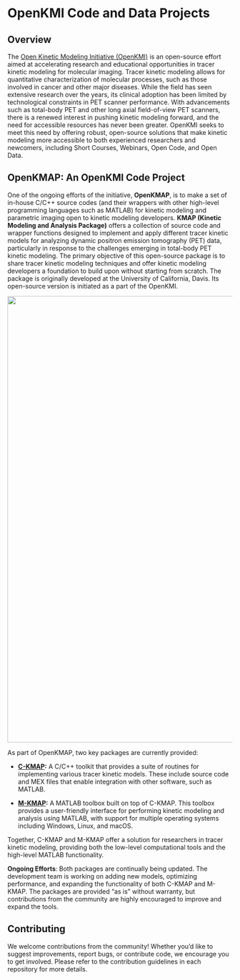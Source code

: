 # OpenKMI Code and Data Projects

## Overview
The [Open Kinetic Modeling Initiative (OpenKMI)](https://www.openkmi.org/) is an open-source effort aimed at accelerating research and educational opportunities in tracer kinetic modeling for molecular imaging. Tracer kinetic modeling allows for quantitative characterization of molecular processes, such as those involved in cancer and other major diseases. While the field has seen extensive research over the years, its clinical adoption has been limited by technological constraints in PET scanner performance. With advancements such as total-body PET and other long axial field-of-view PET scanners, there is a renewed interest in pushing kinetic modeling forward, and the need for accessible resources has never been greater. OpenKMI seeks to meet this need by offering robust, open-source solutions that make kinetic modeling more accessible to both experienced researchers and newcomers, including Short Courses, Webinars, Open Code, and Open Data. 

## OpenKMAP: An OpenKMI Code Project

One of the ongoing efforts of the initiative, **OpenKMAP**, is to make a set of in-house C/C++ source codes (and their wrappers with other high-level programming languages such as MATLAB) for kinetic modeling and parametric imaging open to kinetic modeling developers. **KMAP (Kinetic Modeling and Analysis Package)** offers a collection of source code and wrapper functions designed to implement and apply different tracer kinetic models for analyzing dynamic positron emission tomography (PET) data, particularly in response to the challenges emerging in total-body PET kinetic modeling. The primary objective of this open-source package is to share tracer kinetic modeling techniques and offer kinetic modeling developers a foundation to build upon without starting from scratch. The package is originally developed at the University of California, Davis. Its open-source version is initiated as a part of the OpenKMI. 
<div align="center">
  <img src="https://github.com/user-attachments/assets/2969ee4a-bd1e-4f82-abc3-e4bd831a3e67" width="1000" >
</div>

As part of OpenKMAP, two key packages are currently provided:

- **[C-KMAP](https://github.com/OpenKMI/C-KMAP):** A C/C++ toolkit that provides a suite of routines for implementing various tracer kinetic models. These include source code and MEX files that enable integration with other software, such as MATLAB.
  
- **[M-KMAP](https://github.com/OpenKMI/M-KMAP):** A MATLAB toolbox built on top of C-KMAP. This toolbox provides a user-friendly interface for performing kinetic modeling and analysis using MATLAB, with support for multiple operating systems including Windows, Linux, and macOS.

Together, C-KMAP and M-KMAP offer a solution for researchers in tracer kinetic modeling, providing both the low-level computational tools and the high-level MATLAB functionality.

**Ongoing Efforts**: Both packages are continually being updated. The development team is working on adding new models, optimizing performance, and expanding the functionality of both C-KMAP and M-KMAP. The packages are provided “as is” without warranty, but contributions from the community are highly encouraged to improve and expand the tools.

## Contributing
We welcome contributions from the community! Whether you’d like to suggest improvements, report bugs, or contribute code, we encourage you to get involved. Please refer to the contribution guidelines in each repository for more details.

